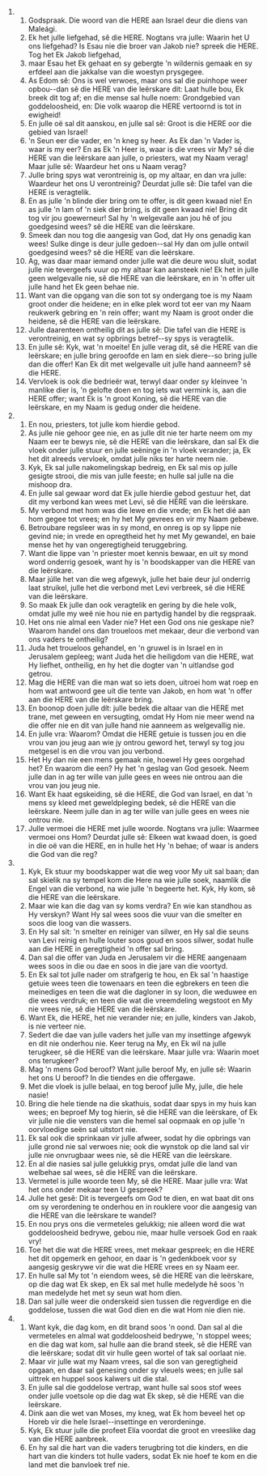<ol>
  <li>
    <ol>
      <li>Godspraak. Die woord van die HERE aan Israel deur die diens van Maleági.</li>
      <li>Ek het julle liefgehad, sê die HERE. Nogtans vra julle: Waarin het U ons liefgehad? Is Esau nie die broer van Jakob nie? spreek die HERE. Tog het Ek Jakob liefgehad,</li>
      <li>maar Esau het Ek gehaat en sy gebergte 'n wildernis gemaak en sy erfdeel aan die jakkalse van die woestyn prysgegee.</li>
      <li>As Edom sê: Ons is wel verwoes, maar ons sal die puinhope weer opbou--dan sê die HERE van die leërskare dit: Laat hulle bou, Ek breek dit tog af; en die mense sal hulle noem: Grondgebied van goddeloosheid, en: Die volk waarop die HERE vertoornd is tot in ewigheid!</li>
      <li>En julle oë sal dit aanskou, en julle sal sê: Groot is die HERE oor die gebied van Israel!</li>
      <li>'n Seun eer die vader, en 'n kneg sy heer. As Ek dan 'n Vader is, waar is my eer? En as Ek 'n Heer is, waar is die vrees vir My? sê die HERE van die leërskare aan julle, o priesters, wat my Naam verag! Maar julle sê: Waardeur het ons u Naam verag?</li>
      <li>Julle bring spys wat verontreinig is, op my altaar, en dan vra julle: Waardeur het ons U verontreinig? Deurdat julle sê: Die tafel van die HERE is veragtelik.</li>
      <li>En as julle 'n blinde dier bring om te offer, is dit geen kwaad nie! En as julle 'n lam of 'n siek dier bring, is dit geen kwaad nie! Bring dit tog vir jou goewerneur! Sal hy 'n welgevalle aan jou hê of jou goedgesind wees? sê die HERE van die leërskare.</li>
      <li>Smeek dan nou tog die aangesig van God, dat Hy ons genadig kan wees! Sulke dinge is deur julle gedoen--sal Hy dan om julle ontwil goedgesind wees? sê die HERE van die leërskare.</li>
      <li>Ag, was daar maar iemand onder julle wat die deure wou sluit, sodat julle nie tevergeefs vuur op my altaar kan aansteek nie! Ek het in julle geen welgevalle nie, sê die HERE van die leërskare, en in 'n offer uit julle hand het Ek geen behae nie.</li>
      <li>Want van die opgang van die son tot sy ondergang toe is my Naam groot onder die heidene; en in elke plek word tot eer van my Naam reukwerk gebring en 'n rein offer; want my Naam is groot onder die heidene, sê die HERE van die leërskare.</li>
      <li>Julle daarenteen ontheilig dit as julle sê: Die tafel van die HERE is verontreinig, en wat sy opbrings betref--sy spys is veragtelik.</li>
      <li>En julle sê: Kyk, wat 'n moeite! En julle verag dit, sê die HERE van die leërskare; en julle bring geroofde en lam en siek diere--so bring julle dan die offer! Kan Ek dit met welgevalle uit julle hand aanneem? sê die HERE.</li>
      <li>Vervloek is ook die bedrieër wat, terwyl daar onder sy kleinvee 'n manlike dier is, 'n gelofte doen en tog iets wat vermink is, aan die HERE offer; want Ek is 'n groot Koning, sê die HERE van die leërskare, en my Naam is gedug onder die heidene.</li>
    </ol>
  </li>
  <li>
    <ol>
      <li>En nou, priesters, tot julle kom hierdie gebod.</li>
      <li>As julle nie gehoor gee nie, en as julle dit nie ter harte neem om my Naam eer te bewys nie, sê die HERE van die leërskare, dan sal Ek die vloek onder julle stuur en julle seëninge in 'n vloek verander; ja, Ek het dit alreeds vervloek, omdat julle niks ter harte neem nie.</li>
      <li>Kyk, Ek sal julle nakomelingskap bedreig, en Ek sal mis op julle gesigte strooi, die mis van julle feeste; en hulle sal julle na die mishoop dra.</li>
      <li>En julle sal gewaar word dat Ek julle hierdie gebod gestuur het, dat dit my verbond kan wees met Levi, sê die HERE van die leërskare.</li>
      <li>My verbond met hom was die lewe en die vrede; en Ek het dié aan hom gegee tot vrees; en hy het My gevrees en vir my Naam gebewe.</li>
      <li>Betroubare regsleer was in sy mond, en onreg is op sy lippe nie gevind nie; in vrede en opregtheid het hy met My gewandel, en baie mense het hy van ongeregtigheid teruggebring.</li>
      <li>Want die lippe van 'n priester moet kennis bewaar, en uit sy mond word onderrig gesoek, want hy is 'n boodskapper van die HERE van die leërskare.</li>
      <li>Maar júlle het van die weg afgewyk, julle het baie deur jul onderrig laat struikel, julle het die verbond met Levi verbreek, sê die HERE van die leërskare.</li>
      <li>So maak Ek julle dan ook veragtelik en gering by die hele volk, omdat julle my weë nie hou nie en partydig handel by die regspraak.</li>
      <li>Het ons nie almal een Vader nie? Het een God ons nie geskape nie? Waarom handel ons dan troueloos met mekaar, deur die verbond van ons vaders te ontheilig?</li>
      <li>Juda het troueloos gehandel, en 'n gruwel is in Israel en in Jerusalem gepleeg; want Juda het die heiligdom van die HERE, wat Hy liefhet, ontheilig, en hy het die dogter van 'n uitlandse god getrou.</li>
      <li>Mag die HERE van die man wat so iets doen, uitroei hom wat roep en hom wat antwoord gee uit die tente van Jakob, en hom wat 'n offer aan die HERE van die leërskare bring.</li>
      <li>En boonop doen julle dít: julle bedek die altaar van die HERE met trane, met geween en versugting, omdat Hy Hom nie meer wend na die offer nie en dit van julle hand nie aanneem as welgevallig nie.</li>
      <li>En julle vra: Waarom? Omdat die HERE getuie is tussen jou en die vrou van jou jeug aan wie jy ontrou geword het, terwyl sy tog jou metgesel is en die vrou van jou verbond.</li>
      <li>Het Hy dan nie een mens gemaak nie, hoewel Hy gees oorgehad het? En waarom die een? Hy het 'n geslag van God gesoek. Neem julle dan in ag ter wille van julle gees en wees nie ontrou aan die vrou van jou jeug nie.</li>
      <li>Want Ek haat egskeiding, sê die HERE, die God van Israel, en dat 'n mens sy kleed met geweldpleging bedek, sê die HERE van die leërskare. Neem julle dan in ag ter wille van julle gees en wees nie ontrou nie.</li>
      <li>Julle vermoei die HERE met julle woorde. Nogtans vra julle: Waarmee vermoei ons Hom? Deurdat julle sê: Elkeen wat kwaad doen, is goed in die oë van die HERE, en in hulle het Hy 'n behae; of waar is anders die God van die reg?</li>
    </ol>
  </li>
  <li>
    <ol>
      <li>Kyk, Ek stuur my boodskapper wat die weg voor My uit sal baan; dan sal skielik na sy tempel kom die Here na wie julle soek, naamlik die Engel van die verbond, na wie julle 'n begeerte het. Kyk, Hy kom, sê die HERE van die leërskare.</li>
      <li>Maar wie kan die dag van sy koms verdra? En wie kan standhou as Hy verskyn? Want Hy sal wees soos die vuur van die smelter en soos die loog van die wassers.</li>
      <li>En Hy sal sit: 'n smelter en reiniger van silwer, en Hy sal die seuns van Levi reinig en hulle louter soos goud en soos silwer, sodat hulle aan die HERE in geregtigheid 'n offer sal bring.</li>
      <li>Dan sal die offer van Juda en Jerusalem vir die HERE aangenaam wees soos in die ou dae en soos in die jare van die voortyd.</li>
      <li>En Ek sal tot julle nader om strafgerig te hou, en Ek sal 'n haastige getuie wees teen die towenaars en teen die egbrekers en teen die meinediges en teen die wat die dagloner in sy loon, die weduwee en die wees verdruk; en teen die wat die vreemdeling wegstoot en My nie vrees nie, sê die HERE van die leërskare.</li>
      <li>Want Ek, die HERE, het nie verander nie; en julle, kinders van Jakob, is nie verteer nie.</li>
      <li>Sedert die dae van julle vaders het julle van my insettinge afgewyk en dit nie onderhou nie. Keer terug na My, en Ek wil na julle terugkeer, sê die HERE van die leërskare. Maar julle vra: Waarin moet ons terugkeer?</li>
      <li>Mag 'n mens God beroof? Want julle beroof My, en julle sê: Waarin het ons U beroof? In die tiendes en die offergawe.</li>
      <li>Met die vloek is julle belaai, en tog beroof julle My, julle, die hele nasie!</li>
      <li>Bring die hele tiende na die skathuis, sodat daar spys in my huis kan wees; en beproef My tog hierin, sê die HERE van die leërskare, of Ek vir julle nie die vensters van die hemel sal oopmaak en op julle 'n oorvloedige seën sal uitstort nie.</li>
      <li>Ek sal ook die sprinkaan vir julle afweer, sodat hy die opbrings van julle grond nie sal verwoes nie; ook die wynstok op die land sal vir julle nie onvrugbaar wees nie, sê die HERE van die leërskare.</li>
      <li>En al die nasies sal julle gelukkig prys, omdat julle die land van welbehae sal wees, sê die HERE van die leërskare.</li>
      <li>Vermetel is julle woorde teen My, sê die HERE. Maar julle vra: Wat het ons onder mekaar teen U gespreek?</li>
      <li>Julle het gesê: Dit is tevergeefs om God te dien, en wat baat dit ons om sy verordening te onderhou en in rouklere voor die aangesig van die HERE van die leërskare te wandel?</li>
      <li>En nou prys ons die vermeteles gelukkig; nie alleen word die wat goddeloosheid bedrywe, gebou nie, maar hulle versoek God en raak vry!</li>
      <li>Toe het die wat die HERE vrees, met mekaar gespreek; en die HERE het dit opgemerk en gehoor, en daar is 'n gedenkboek voor sy aangesig geskrywe vir die wat die HERE vrees en sy Naam eer.</li>
      <li>En hulle sal My tot 'n eiendom wees, sê die HERE van die leërskare, op die dag wat Ek skep, en Ek sal met hulle medelyde hê soos 'n man medelyde het met sy seun wat hom dien.</li>
      <li>Dan sal julle weer die onderskeid sien tussen die regverdige en die goddelose, tussen die wat God dien en die wat Hom nie dien nie.</li>
    </ol>
  </li>
  <li>
    <ol>
      <li>Want kyk, die dag kom, en dit brand soos 'n oond. Dan sal al die vermeteles en almal wat goddeloosheid bedrywe, 'n stoppel wees; en die dag wat kom, sal hulle aan die brand steek, sê die HERE van die leërskare; sodat dit vir hulle geen wortel of tak sal oorlaat nie.</li>
      <li>Maar vir julle wat my Naam vrees, sal die son van geregtigheid opgaan, en daar sal genesing onder sy vleuels wees; en julle sal uittrek en huppel soos kalwers uit die stal.</li>
      <li>En julle sal die goddelose vertrap, want hulle sal soos stof wees onder julle voetsole op die dag wat Ek skep, sê die HERE van die leërskare.</li>
      <li>Dink aan die wet van Moses, my kneg, wat Ek hom beveel het op Horeb vir die hele Israel--insettinge en verordeninge.</li>
      <li>Kyk, Ek stuur julle die profeet Elía voordat die groot en vreeslike dag van die HERE aanbreek.</li>
      <li>En hy sal die hart van die vaders terugbring tot die kinders, en die hart van die kinders tot hulle vaders, sodat Ek nie hoef te kom en die land met die banvloek tref nie.</li>
    </ol>
  </li>
</ol>